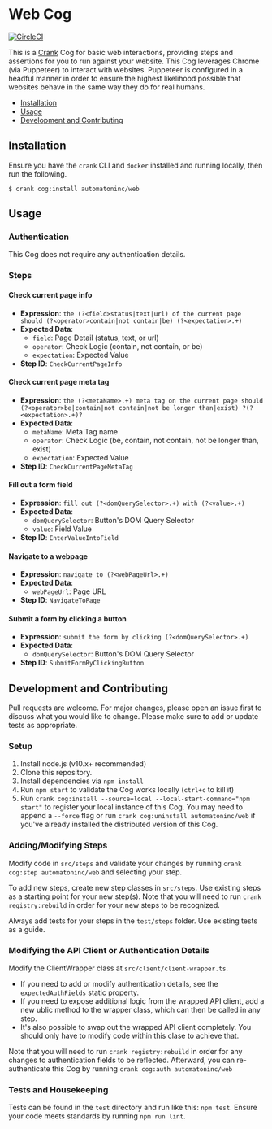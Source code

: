 # Web Cog

[![CircleCI](https://circleci.com/gh/run-crank/cog-web/tree/master.svg?style=svg)](https://circleci.com/gh/run-crank/cog-web/tree/master)

This is a [Crank][what-is-crank] Cog for basic web interactions, providing
steps and assertions for you to run against your website. This Cog leverages
Chrome (via Puppeteer) to interact with websites. Puppeteer is configured in a
headful manner in order to ensure the highest likelihood possible that websites
behave in the same way they do for real humans.

* [Installation](#installation)
* [Usage](#usage)
* [Development and Contributing](#development-and-contributing)

## Installation

Ensure you have the `crank` CLI and `docker` installed and running locally,
then run the following.

```shell-session
$ crank cog:install automatoninc/web
```

## Usage

### Authentication
<!-- authenticationDetails -->
This Cog does not require any authentication details.
<!-- authenticationDetailsEnd -->

### Steps
<!-- stepDetails -->
<h4 id="CheckCurrentPageInfo">Check current page info</h4>

- **Expression**: `the (?<field>status|text|url) of the current page should (?<operator>contain|not contain|be) (?<expectation>.+)`
- **Expected Data**:
  - `field`: Page Detail (status, text, or url)
  - `operator`: Check Logic (contain, not contain, or be)
  - `expectation`: Expected Value
- **Step ID**: `CheckCurrentPageInfo`

<h4 id="CheckCurrentPageMetaTag">Check current page meta tag</h4>

- **Expression**: `the (?<metaName>.+) meta tag on the current page should (?<operator>be|contain|not contain|not be longer than|exist) ?(?<expectation>.+)?`
- **Expected Data**:
  - `metaName`: Meta Tag name
  - `operator`: Check Logic (be, contain, not contain, not be longer than, exist)
  - `expectation`: Expected Value
- **Step ID**: `CheckCurrentPageMetaTag`

<h4 id="EnterValueIntoField">Fill out a form field</h4>

- **Expression**: `fill out (?<domQuerySelector>.+) with (?<value>.+)`
- **Expected Data**:
  - `domQuerySelector`: Button's DOM Query Selector
  - `value`: Field Value
- **Step ID**: `EnterValueIntoField`

<h4 id="NavigateToPage">Navigate to a webpage</h4>

- **Expression**: `navigate to (?<webPageUrl>.+)`
- **Expected Data**:
  - `webPageUrl`: Page URL
- **Step ID**: `NavigateToPage`

<h4 id="SubmitFormByClickingButton">Submit a form by clicking a button</h4>

- **Expression**: `submit the form by clicking (?<domQuerySelector>.+)`
- **Expected Data**:
  - `domQuerySelector`: Button's DOM Query Selector
- **Step ID**: `SubmitFormByClickingButton`
<!-- stepDetailsEnd -->

## Development and Contributing
Pull requests are welcome. For major changes, please open an issue first to
discuss what you would like to change. Please make sure to add or update tests
as appropriate.

### Setup

1. Install node.js (v10.x+ recommended)
2. Clone this repository.
3. Install dependencies via `npm install`
4. Run `npm start` to validate the Cog works locally (`ctrl+c` to kill it)
5. Run `crank cog:install --source=local --local-start-command="npm start"` to
   register your local instance of this Cog. You may need to append a `--force`
   flag or run `crank cog:uninstall automatoninc/web` if you've already
   installed the distributed version of this Cog.

### Adding/Modifying Steps
Modify code in `src/steps` and validate your changes by running
`crank cog:step automatoninc/web` and selecting your step.

To add new steps, create new step classes in `src/steps`. Use existing steps as
a starting point for your new step(s). Note that you will need to run
`crank registry:rebuild` in order for your new steps to be recognized.

Always add tests for your steps in the `test/steps` folder. Use existing tests
as a guide.

### Modifying the API Client or Authentication Details
Modify the ClientWrapper class at `src/client/client-wrapper.ts`.

- If you need to add or modify authentication details, see the
  `expectedAuthFields` static property.
- If you need to expose additional logic from the wrapped API client, add a new
  ublic method to the wrapper class, which can then be called in any step.
- It's also possible to swap out the wrapped API client completely. You should
  only have to modify code within this clase to achieve that.

Note that you will need to run `crank registry:rebuild` in order for any
changes to authentication fields to be reflected. Afterward, you can
re-authenticate this Cog by running `crank cog:auth automatoninc/web`

### Tests and Housekeeping
Tests can be found in the `test` directory and run like this: `npm test`.
Ensure your code meets standards by running `npm run lint`.

[what-is-crank]: https://crank.run?utm_medium=readme&utm_source=automatoninc%2Fweb
